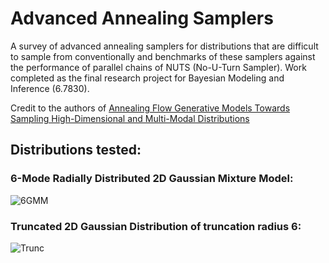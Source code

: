 # Advanced Annealing Samplers
A survey of advanced annealing samplers for distributions that are difficult to sample from conventionally and benchmarks of these samplers against the performance of parallel chains of NUTS (No-U-Turn Sampler). Work completed as the final research project for Bayesian Modeling and Inference (6.7830). 

Credit to the authors of [Annealing Flow Generative Models Towards Sampling High-Dimensional and Multi-Modal Distributions](https://arxiv.org/abs/2409.20547)
## Distributions tested:
### 6-Mode Radially Distributed 2D Gaussian Mixture Model:
![6GMM](https://github.com/user-attachments/assets/f88213e4-288f-49e0-9b3c-ee195bd1f64b)


### Truncated 2D Gaussian Distribution of truncation radius 6:
![Trunc](https://github.com/user-attachments/assets/f752d2dd-b65a-43a7-878b-af92021fbc10)


